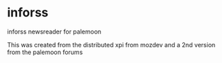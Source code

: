 # inforss
inforss newsreader for palemoon

This was created from the distributed xpi from mozdev and a 2nd version from the palemoon forums
